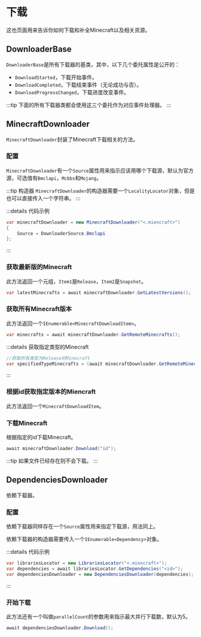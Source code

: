 # 下载

这也页面用来告诉你如何下载和补全Minecraft以及相关资源。

## DownloaderBase

`DownloaderBase`是所有下载器的基类，其中，以下几个委托属性是公开的：

+ `DownloadStarted`，下载开始事件。
+ `DownloadCompleted`，下载结束事件（无论成功与否）。
+ `DownloadProgressChanged`，下载进度改变事件。

:::tip
下面的所有下载器类都会使用这三个委托作为对应事件处理器。
:::

## MinecraftDownloader

`MinecraftDownloader`封装了Minecraft下载相关的方法。

### 配置

`MinecraftDownloader`有一个`Source`属性用来指示应该用哪个下载源，默认为官方源，可选值有`Bmclapi`，`Mcbbs`和`Mojang`。

:::tip 构造器
`MinecraftDownloader`的构造器需要一个`LocalityLocator`对象，但是也可以直接传入一个字符串。
:::

:::details 代码示例
```cs
var minecraftDownloader = new MinecraftDownloader("<.miencraft>")
{
    Source = DownloaderSource.Bmclapi
};
```
:::

### 获取最新版的Minecraft

此方法返回一个元组，`Item1`是`Release`，`Item2`是`Snapshot`。

```cs
var latestMinecrafts = await minecraftDownloader.GetLatestVersions();
```

### 获取所有Minecraft版本

此方法返回一个`IEnumerable<MinecraftDownloadItem>`。
```cs
var minecrafts = await minecraftDownloader.GetRemoteMinecrafts();
```

:::details 获取指定类型的Minecraft
```cs
//获取所有类型为Release的Minecraft
var specifiedTypeMinecrafts = (await minecraftDownloader.GetRemoteMinecrafts()).Where(x => x.Type == MinecraftDownloadType.Release);
```
:::

### 根据id获取指定版本的Miencraft

此方法返回一个`MinecraftDownloadItem`。

### 下载Minecraft

根据指定的id下载Minecraft。

```cs
await minecraftDownloader.Download("id");
```

:::tip
如果文件已经存在则不会下载。
:::

## DependenciesDownloader

依赖下载器。

### 配置

依赖下载器同样存在一个`Source`属性用来指定下载源，用法同上。

依赖下载器的构造器需要传入一个`IEnumerable<Dependency>`对象。

:::details 代码示例

```cs
var librariesLocator = new LibrariesLocator("<.miencraft>");
var dependencies = await librariesLocator.GetDependencies("<id>");
var dependenciesDownloader = new DependenciesDownloader(dependencies);
```
:::

### 开始下载

此方法还有一个叫做`parallelCount`的参数用来指示最大并行下载数，默认为5。
```cs
await dependenciesDownloader.Download();
```